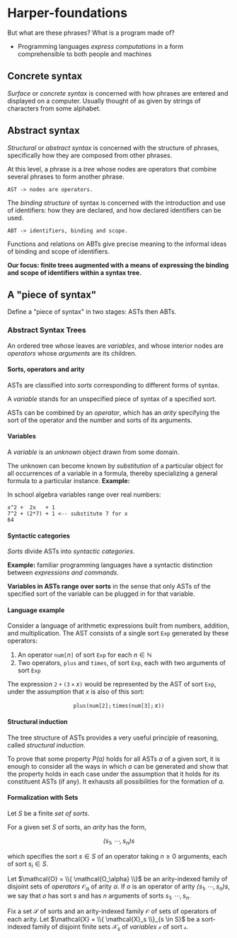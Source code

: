 # Harper-foundations

But what are these phrases? What is a program made of?

* Programming languages *express computations* in a form comprehensible to both
  people and machines

## Concrete syntax

*Surface* or *concrete syntax* is concerned with how phrases are entered and
displayed on a computer. Usually thought of as given by strings of characters
from some alphabet.

## Abstract syntax

*Structural* or *abstract syntax* is concerned with the structure of phrases,
specifically how they are composed from other phrases.

At this level, a phrase is a *tree* whose nodes are operators that combine
several phrases to form another phrase.

```
AST -> nodes are operators.
```

The *binding structure* of syntax is concerned with the introduction and use of
identifiers: how they are declared, and how declared identifiers can be used.

```
ABT -> identifiers, binding and scope.
```

Functions and relations on ABTs give precise meaning to the informal ideas of
binding and scope of identifiers.

**Our focus: finite trees augmented with a means of expressing the binding and
scope of identifiers within a syntax tree.**

## A "piece of syntax"

Define a "piece of syntax" in two stages: ASTs then ABTs.

### Abstract Syntax Trees

An ordered tree whose leaves are *variables*, and whose interior nodes are
*operators* whose *arguments* are its children.

#### Sorts, operators and arity

ASTs are classified into *sorts* corresponding to different forms of syntax.

A *variable* stands for an unspecified piece of syntax of a specified sort.

ASTs can be combined by an *operator*, which has an *arity* specifying the sort
of the operator and the number and sorts of its arguments.

#### Variables

A *variable* is an *unknown* object drawn from some domain.

The unknown can become known by *substitution* of a particular object for all
occurrences of a variable in a formula, thereby specializing a general formula
to a particular instance. **Example:**

In school algebra variables range over real numbers:

```
x^2 +  2x   + 1
7^2 + (2*7) + 1 <-- substitute 7 for x
64
```

#### Syntactic categories

*Sorts* divide ASTs into *syntactic categories*.

**Example:** familiar programming languages have a syntactic distinction between
*expressions and commands*.

**Variables in ASTs range over sorts** in the sense that only ASTs of the
specified sort of the variable can be plugged in for that variable.

#### Language example

Consider a language of arithmetic expressions built from numbers, addition, and
multiplication. The AST consists of a single sort $\mathtt{Exp}$ generated by
these operators:

1. An operator $\mathtt{num[\mathit{n}]}$ of sort $\mathtt{Exp}$ for each
   $\mathit{n} \in \mathbb{N}$
2. Two operators, $\mathtt{plus}$ and $\mathtt{times}$, of sort $\mathtt{Exp}$,
   each with two arguments of sort $\mathtt{Exp}$

The expression $\mathtt{2 + (3 \times \mathit{x})}$ would be represented by the
AST of sort $\mathtt{Exp}$, under the assumption that $\mathit{x}$ is also of
this sort:

$$\mathtt{plus(num[2];times(num[3];\mathit{x}))}$$

#### Structural induction

The tree structure of ASTs provides a very useful principle of reasoning, called
*structural induction*.

To prove that some property $\mathit{P(a)}$ holds for all ASTs
$\mathit{a}$ of a given sort, it is enough to consider all the ways in which
$\mathit{a}$ can be generated and show that the property holds in each case
under the assumption that it holds for its constituent ASTs (if any). It
exhausts all possibilities for the formation of $\mathit{a}$.

#### Formalization with Sets

Let $\mathit{S}$ be a finite *set of sorts*.

For a given set $\mathit{S}$ of sorts, an *arity* has the form,

$$\mathit{(s_1, \cdots, s_n)s}$$

which specifies the sort $\mathit{s} \in \mathit{S}$ of an operator taking
$\mathit{n} \geq 0$ arguments, each of sort $\mathit{s_i} \in \mathit{S}.$

Let $\mathcal{O} = \\{ \mathcal{O_\alpha} \\}$ be an arity-indexed family of
disjoint sets of *operators* $\mathcal{O_\alpha}$ of arity $\alpha$. If
$\mathit{o}$ is an operator of arity $\mathit{(s_1, \cdots, s_n)s}$, we say that
$\mathit{o}$ has sort $\mathit{s}$ and has $\mathit{n}$ arguments of sorts
$\mathit{s_1, \cdots, s_n}$.

Fix a set $\mathcal{S}$ of sorts and an arity-indexed family $\mathcal{O}$ of
sets of operators of each arity. Let
$\mathcal{X} = \\{ \mathcal{X}_s \\}_{s \in S}$ be a sort-indexed
family of disjoint finite sets $\mathcal{X}_s$ of *variables* $\mathcal{x}$
of sort $\mathcal{s}$.
